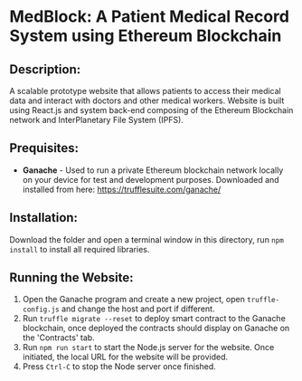 # MedBlock: A Patient Medical Record System using Ethereum Blockchain

## Description:
A scalable prototype website that allows patients to access their medical data and interact with doctors and other medical workers. Website is built using React.js and system back-end composing of the Ethereum Blockchain network and InterPlanetary File System (IPFS).

## Prequisites:
  - **Ganache** - Used to run a private Ethereum blockchain network locally on your device for test and development purposes. Downloaded and installed from here: https://trufflesuite.com/ganache/

## Installation:
Download the folder and open a terminal window in this directory, run `npm install` to install all required libraries.

## Running the Website:
 1. Open the Ganache program and create a new project, open `truffle-config.js` and change the host and port if different.
 2. Run `truffle migrate --reset` to deploy smart contract to the Ganache blockchain, once deployed the contracts should display on Ganache on the 'Contracts' tab.
 3. Run `npm run start` to start the Node.js server for the website. Once initiated, the local URL for the website will be provided.
 4. Press `Ctrl-C` to stop the Node server once finished.
  
